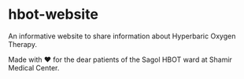 # hbot-website
An informative website to share information about Hyperbaric Oxygen Therapy.  

Made with ❤️ for the dear patients of the Sagol HBOT ward at Shamir Medical Center.

